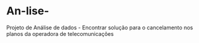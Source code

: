 # An-lise-
Projeto de Análise de dados - Encontrar solução para o cancelamento nos planos da operadora de telecomunicações
